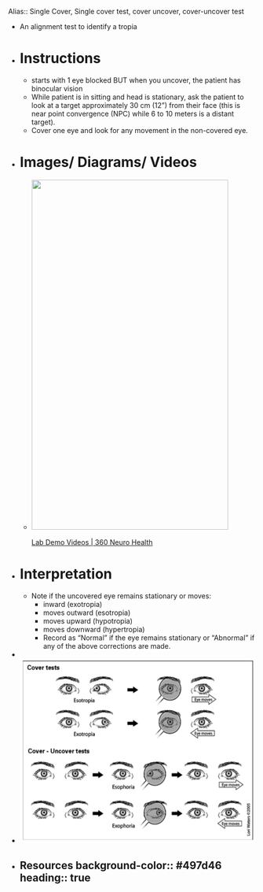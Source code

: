 Alias:: Single Cover, Single cover test, cover uncover, cover-uncover test

- An alignment test to identify a tropia
- # Instructions
	- starts with 1 eye blocked BUT when you uncover, the patient has binocular vision
	- While patient is in sitting and head is stationary, ask the patient to look at a target approximately 30 cm (12”) from their face (this is near point convergence (NPC) while 6 to 10 meters is a distant target).
	- Cover one eye and look for any movement in the non-covered eye.
- # Images/ Diagrams/ Videos
	-
	  <p><a href="https://www.360neurohealth.com/courses/certificate-of-competency-in-vestibular-rehabilitation-course-ccvr/lectures/36795242?wvideo=w9qp9j1tjb"><img src="https://embed-ssl.wistia.com/deliveries/57427fe8e965fbedb03729720b30b38cefdffcf2.jpg?image_crop_resized=800x1422.2222222222222&amp;image_play_button_size=2x&amp;image_play_button=1&amp;image_play_button_color=1A9DCEe0" width="400" height="711.1111111111111" style="width: 400px; height: 711.111px;"></a></p><p><a href="https://www.360neurohealth.com/courses/certificate-of-competency-in-vestibular-rehabilitation-course-ccvr/lectures/36795242?wvideo=w9qp9j1tjb">Lab Demo Videos | 360 Neuro Health</a></p>
- # Interpretation
	- Note if the uncovered eye remains stationary or moves:
		- inward (exotropia)
		- moves outward (esotropia)
		- moves upward (hypotropia)
		- moves downward (hypertropia)
		- Record as “Normal” if the eye remains stationary or “Abnormal” if any of the above corrections are made.
-
- ![image.png](../assets/image_1639600236523_0.png)
- Resources
  background-color:: #497d46
  heading:: true
	-
